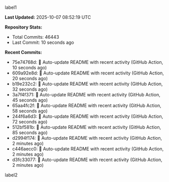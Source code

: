 
label1 
<!-- ACTIVITY_START -->
**Last Updated:** 2025-10-07 08:52:19 UTC

**Repository Stats:**
- Total Commits: 46443
- Last Commit: 10 seconds ago

**Recent Commits:**
- 75e74768d: 🤖 Auto-update README with recent activity (GitHub Action, 10 seconds ago)
- 609a92e8d: 🤖 Auto-update README with recent activity (GitHub Action, 20 seconds ago)
- b19e232c2: 🤖 Auto-update README with recent activity (GitHub Action, 32 seconds ago)
- 3a7f4f371: 🤖 Auto-update README with recent activity (GitHub Action, 45 seconds ago)
- 65aa4fc2f: 🤖 Auto-update README with recent activity (GitHub Action, 58 seconds ago)
- 244f6a6d3: 🤖 Auto-update README with recent activity (GitHub Action, 72 seconds ago)
- 512bf581b: 🤖 Auto-update README with recent activity (GitHub Action, 85 seconds ago)
- d2994f174: 🤖 Auto-update README with recent activity (GitHub Action, 2 minutes ago)
- c446aecc0: 🤖 Auto-update README with recent activity (GitHub Action, 2 minutes ago)
- d3fc33077: 🤖 Auto-update README with recent activity (GitHub Action, 2 minutes ago)
<!-- ACTIVITY_END -->

label2

